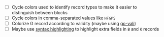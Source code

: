 * [ ] Cycle colors used to identify record types to make it easier to distinguish between blocks
* [ ] Cycle colors in comma-separated values like `HFGPS`
* [ ] Colorize G record according to validity (maybe using [go-vali](https://github.com/twpayne/go-vali))
* [ ] Maybe use [syntax highlighting](https://code.visualstudio.com/api/language-extensions/semantic-highlight-guide) to highlight extra fields in `B` and `K` records